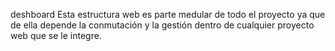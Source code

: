 deshboard
Esta estructura web es parte medular de todo el proyecto ya que de ella depende la conmutación y la gestión dentro de cualquier proyecto web que se le integre.
